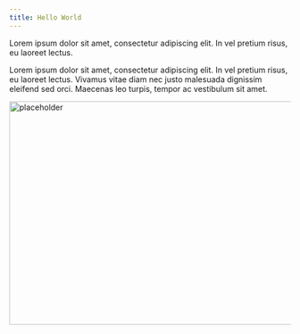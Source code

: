 ```yaml
---
title: Hello World
---
```


Lorem ipsum dolor sit amet, consectetur adipiscing elit. In vel pretium
risus, eu laoreet lectus.

<!-- excerpt -->

Lorem ipsum dolor sit amet, consectetur adipiscing elit. In vel pretium
risus, eu laoreet lectus. Vivamus vitae diam nec justo malesuada dignissim
eleifend sed orci. Maecenas leo turpis, tempor ac vestibulum sit amet.

<img src="https://picsum.photos/600/400" alt="placeholder" width="600" height="400" />
